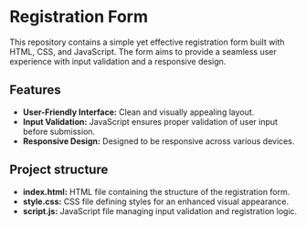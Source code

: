 
# Registration Form

This repository contains a simple yet effective registration form built with HTML, CSS, and JavaScript. The form aims to provide a seamless user experience with input validation and a responsive design.


## Features

- **User-Friendly Interface:** Clean and visually appealing layout.
- **Input Validation:** JavaScript ensures proper validation of user input before submission.
- **Responsive Design:** Designed to be responsive across various devices.



## Project structure 

- **index.html:** HTML file containing the structure of the registration form.
- **style.css:** CSS file defining styles for an enhanced visual appearance.
- **script.js:** JavaScript file managing input validation and registration logic.








